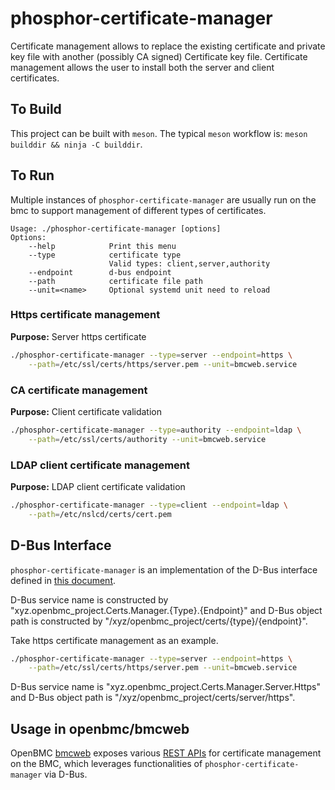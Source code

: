 # phosphor-certificate-manager
Certificate management allows to replace the existing certificate and private
key file with another (possibly CA signed) Certificate key file. Certificate
management allows the user to install both the server and client certificates.

## To Build

This project can be built with `meson`.  The typical `meson` workflow is:
`meson builddir && ninja -C builddir`.

## To Run
Multiple instances of `phosphor-certificate-manager` are usually run on the bmc
to support management of different types of certificates.
```
Usage: ./phosphor-certificate-manager [options]
Options:
    --help            Print this menu
    --type            certificate type
                      Valid types: client,server,authority
    --endpoint        d-bus endpoint
    --path            certificate file path
    --unit=<name>     Optional systemd unit need to reload
```

### Https certificate management
**Purpose:** Server https certificate
```bash
./phosphor-certificate-manager --type=server --endpoint=https \
    --path=/etc/ssl/certs/https/server.pem --unit=bmcweb.service
```

### CA certificate management
**Purpose:** Client certificate validation
```bash
./phosphor-certificate-manager --type=authority --endpoint=ldap \
    --path=/etc/ssl/certs/authority --unit=bmcweb.service
```

### LDAP client certificate management
**Purpose:** LDAP client certificate validation
```bash
./phosphor-certificate-manager --type=client --endpoint=ldap \
    --path=/etc/nslcd/certs/cert.pem
```

## D-Bus Interface
`phosphor-certificate-manager` is an implementation of the D-Bus interface
defined in [this document](https://github.com/openbmc/phosphor-dbus-interfaces/blob/a3d0c212a1e734a77fbaf11c7561c59e59d514da/xyz/openbmc_project/Certs/README.md).

D-Bus service name is constructed by
"xyz.openbmc_project.Certs.Manager.{Type}.{Endpoint}"
and D-Bus object path is constructed by
"/xyz/openbmc_project/certs/{type}/{endpoint}".

Take https certificate management as an example.
```bash
./phosphor-certificate-manager --type=server --endpoint=https \
    --path=/etc/ssl/certs/https/server.pem --unit=bmcweb.service
```
D-Bus service name is "xyz.openbmc_project.Certs.Manager.Server.Https" and
D-Bus object path is "/xyz/openbmc_project/certs/server/https".

## Usage in openbmc/bmcweb
OpenBMC [bmcweb](https://github.com/openbmc/bmcweb) exposes various [REST APIs](https://github.com/openbmc/bmcweb/blob/master/redfish-core/lib/certificate_service.hpp)
for certificate management on the BMC, which leverages functionalities of
`phosphor-certificate-manager` via D-Bus.

